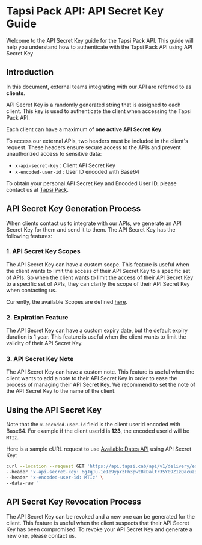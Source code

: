 # Tapsi Pack API: API Secret Key Guide

Welcome to the API Secret Key guide for the Tapsi Pack API. This guide will help you understand how to authenticate with the
Tapsi Pack API using API Secret Key

## Introduction
In this document, external teams integrating with our API are referred to as **clients**.

API Secret Key is a randomly generated string that is assigned to each client. This key is used to authenticate the client
when accessing the Tapsi Pack API.

Each client can have a maximum of **one active API Secret Key**.

To access our external APIs, two headers must be included in the client's request. These headers ensure secure
access to the APIs and prevent unauthorized access to sensitive data:
- `x-api-secret-key` : Client API Secret Key
- `x-encoded-user-id` : User ID encoded with Base64

To obtain your personal API Secret Key and Encoded User ID, please contact us at [Tapsi Pack](https://pack.tapsi.ir/landing).

## API Secret Key Generation Process

When clients contact us to integrate with our APIs, we generate an API Secret Key for them and send it to them. The API Secret Key
has the following features:

### 1. API Secret Key Scopes
The API Secret Key can have a custom scope. This feature is useful when the client wants to limit the access of their API
Secret Key to a specific set of APIs.
So when the client wants to limit the access of their API Secret Key to a specific set of APIs, they can clarify the scope
of their API Secret Key when contacting us.

Currently, the available Scopes are defined [here](/apis/README.md#overview).

### 2. Expiration Feature
The API Secret Key can have a custom expiry date, but the default expiry duration is 1 year. This feature is useful when
the client wants to limit the validity of their API Secret Key.

### 3. API Secret Key Note
The API Secret Key can have a custom note. This feature is useful when the client wants to add a note to
their API Secret Key in order to ease the process of managing their API Secret Key.
We recommend to set the note of the API Secret Key to the name of the client.


## Using the API Secret Key

Note that the `x-encoded-user-id` field is the client userId encoded with Base64.
For example if the client userId is **123**, the encoded userId will be `MTIz`.

Here is a sample cURL request to use [Available Dates API](/apis/time/README.md) using API Secret Key:

```bash
curl --location --request GET 'https://api.tapsi.cab/api/v1/delivery/external/embedded/available-dates' \
--header 'x-api-secret-key: 6gJqJu-1eIe9ypYzFh3pwtBkDaltr35Y09Z1zQacuzBcWfMAFFZqQgNdb2q_jWc-CU8wQXaUkEvFBpMIJ7_u24xuWoPABRY-_nyEHXreAATlAxrdTh5-64craO8zm8r2' \
--header 'x-encoded-user-id: MTIz' \
--data-raw ''
```

## API Secret Key Revocation Process

The API Secret Key can be revoked and a new one can be generated for the client. This feature is useful when the client
suspects that their API Secret Key has been compromised.
To revoke your API Secret Key and generate a new one, please contact us.